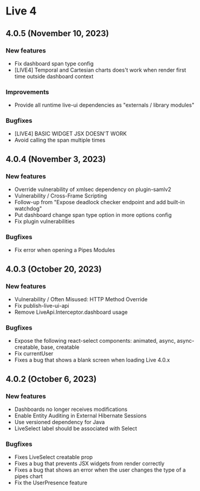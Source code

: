 # Live 4
## 4.0.5 (November 10, 2023)

### New features

* Fix dashboard span type config
* [LIVE4] Temporal and Cartesian charts does't work when render first time outside dashboard context

### Improvements

* Provide all runtime live-ui dependencies as "externals / library modules"

### Bugfixes

* [LIVE4] BASIC WIDGET JSX DOESN'T WORK
* Avoid calling the span multiple times

## 4.0.4 (November 3, 2023)

### New features

* Override vulnerability of xmlsec dependency on plugin-samlv2
* Vulnerability / Cross-Frame Scripting
* Follow-up from "Expose deadlock checker endpoint and add built-in watchdog"
* Put dashboard change span type option in more options config
* Fix plugin vulnerabilities

### Bugfixes

* Fix error when opening a Pipes Modules

## 4.0.3 (October 20, 2023)

### New features

* Vulnerability / Often Misused: HTTP Method Override
* Fix publish-live-ui-api
* Remove LiveApi.Interceptor.dashboard usage

### Bugfixes

* Expose the following react-select components: animated, async, async-creatable, base, creatable
* Fix currentUser
* Fixes a bug that shows a blank screen when loading Live 4.0.x

## 4.0.2 (October 6, 2023)

### New features

* Dashboards no longer receives modifications
* Enable Entity Auditing in External Hibernate Sessions
* Use versioned dependency for Java
* LiveSelect label should be associated with Select

### Bugfixes

* Fixes LiveSelect creatable prop
* Fixes a bug that prevents JSX widgets from render correctly
* Fixes a bug that shows an error when the user changes the type of a pipes chart
* Fix the UserPresence feature


